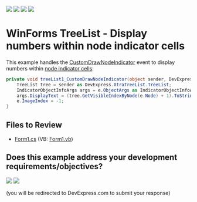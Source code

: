<!-- default badges list -->
![](https://img.shields.io/endpoint?url=https://codecentral.devexpress.com/api/v1/VersionRange/128637503/24.2.1%2B)
[![](https://img.shields.io/badge/Open_in_DevExpress_Support_Center-FF7200?style=flat-square&logo=DevExpress&logoColor=white)](https://supportcenter.devexpress.com/ticket/details/E741)
[![](https://img.shields.io/badge/📖_How_to_use_DevExpress_Examples-e9f6fc?style=flat-square)](https://docs.devexpress.com/GeneralInformation/403183)
[![](https://img.shields.io/badge/💬_Leave_Feedback-feecdd?style=flat-square)](#does-this-example-address-your-development-requirementsobjectives)
<!-- default badges end -->

# WinForms TreeList - Display numbers within node indicator cells

This example handles the [CustomDrawNodeIndicator](https://docs.devexpress.com/WindowsForms/DevExpress.XtraTreeList.TreeList.CustomDrawNodeIndicator) event to display numbers within [node indicator cells](https://docs.devexpress.com/WindowsForms/1069/controls-and-libraries/tree-list/visual-elements/node-indicator-panel):

```csharp
private void treeList1_CustomDrawNodeIndicator(object sender, DevExpress.XtraTreeList.CustomDrawNodeIndicatorEventArgs e) {
    TreeList tree = sender as DevExpress.XtraTreeList.TreeList;
    IndicatorObjectInfoArgs args = e.ObjectArgs as IndicatorObjectInfoArgs;
    args.DisplayText = (tree.GetVisibleIndexByNode(e.Node) + 1).ToString();
    e.ImageIndex = -1;
}
```


## Files to Review

* [Form1.cs](./CS/WindowsApplication1/Form1.cs) (VB: [Form1.vb](./VB/WindowsApplication1/Form1.vb))
<!-- feedback -->
## Does this example address your development requirements/objectives?

[<img src="https://www.devexpress.com/support/examples/i/yes-button.svg"/>](https://www.devexpress.com/support/examples/survey.xml?utm_source=github&utm_campaign=winforms-treelist-display-numbers-in-node-indicator&~~~was_helpful=yes) [<img src="https://www.devexpress.com/support/examples/i/no-button.svg"/>](https://www.devexpress.com/support/examples/survey.xml?utm_source=github&utm_campaign=winforms-treelist-display-numbers-in-node-indicator&~~~was_helpful=no)

(you will be redirected to DevExpress.com to submit your response)
<!-- feedback end -->
